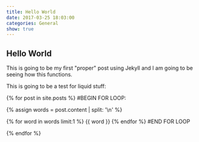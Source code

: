 ```yaml
---
title: Hello World
date: 2017-03-25 18:03:00
categories: General
show: true
---
```


## Hello World

This is going to be my first "proper" post using Jekyll and I am going to be seeing how this functions.


This is going to be a test for liquid stuff:

{% for post in site.posts %}
#BEGIN FOR LOOP:



  {% assign words = post.content | split: '\n' %}

  {% for word in words limit:1 %}
    {{ word }}
  {% endfor %}
#END FOR LOOP


{% endfor %}
